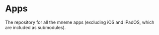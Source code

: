 # Apps
The repository for all the mneme apps (excluding iOS and iPadOS, which are included as submodules).
